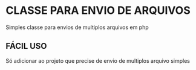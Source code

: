 # CLASSE PARA ENVIO DE ARQUIVOS 

Simples classe para envios de multiplos arquivos em php

## FÁCIL USO

Só adicionar ao projeto que precise de envio de multiplos arquivo simples